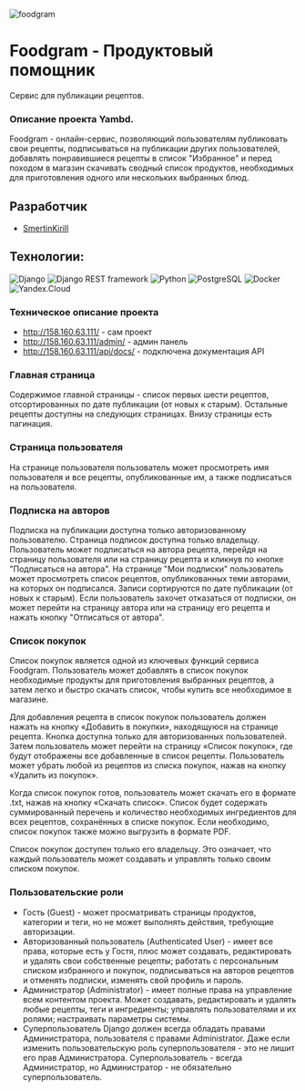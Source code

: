 ![foodgram](https://github.com/SmertinKirill/foodgram-project-react/actions/workflows/foodgram_workflow.yml/badge.svg)

# Foodgram - Продуктовый помощник
Сервис для публикации рецептов.

### Описание проекта Yambd.
Foodgram - онлайн-сервис, позволяющий пользователям публиковать свои рецепты, подписываться на публикации других пользователей, добавлять понравившиеся рецепты в список "Избранное" и перед походом в магазин скачивать сводный список продуктов, необходимых для приготовления одного или нескольких выбранных блюд.

## Разработчик
- [SmertinKirill](https://github.com/SmertinKirill)

## Технологии:
![Django](https://img.shields.io/badge/Django-3.2-44B78B?logo=django)
![Django REST framework](https://img.shields.io/badge/Django%20REST%20framework-3.12.4-EBB639?logo=django)
![Python](https://img.shields.io/badge/Python-3.7.16-3776AB?logo=python)
![PostgreSQL](https://img.shields.io/badge/PostgreSQL-13-336791?logo=postgresql)
![Docker](https://img.shields.io/badge/Docker-20.10.7-2496ED?logo=docker)
![Yandex.Cloud](https://img.shields.io/badge/Yandex.Cloud-Active-FFA000?logo=yandex)


### Техническое описание проекта
+ http://158.160.63.111/ - сам проект
+ http://158.160.63.111/admin/ - админ панель
+ http://158.160.63.111/api/docs/ - подключена документация API

### Главная страница
Содержимое главной страницы - список первых шести рецептов, отсортированных по дате публикации (от новых к старым). Остальные рецепты доступны на следующих страницах. Внизу страницы есть пагинация.
### Страница пользователя
На странице пользователя пользователь может просмотреть имя пользователя и все рецепты, опубликованные им, а также подписаться на пользователя.

### Подписка на авторов
Подписка на публикации доступна только авторизованному пользователю. Страница подписок доступна только владельцу. Пользователь может подписаться на автора рецепта, перейдя на страницу пользователя или на страницу рецепта и кликнув по кнопке "Подписаться на автора". На странице "Мои подписки" пользователь может просмотреть список рецептов, опубликованных теми авторами, на которых он подписался. Записи сортируются по дате публикации (от новых к старым). Если пользователь захочет отказаться от подписки, он может перейти на страницу автора или на страницу его рецепта и нажать кнопку "Отписаться от автора".

### Список покупок
Список покупок является одной из ключевых функций сервиса Foodgram. Пользователь может добавлять в список покупок необходимые продукты для приготовления выбранных рецептов, а затем легко и быстро скачать список, чтобы купить все необходимое в магазине.

Для добавления рецепта в список покупок пользователь должен нажать на кнопку «Добавить в покупки», находящуюся на странице рецепта. Кнопка доступна только для авторизованных пользователей. Затем пользователь может перейти на страницу «Список покупок», где будут отображены все добавленные в список рецепты. Пользователь может убрать любой из рецептов из списка покупок, нажав на кнопку «Удалить из покупок».

Когда список покупок готов, пользователь может скачать его в формате .txt, нажав на кнопку «Скачать список». Список будет содержать суммированный перечень и количество необходимых ингредиентов для всех рецептов, сохранённых в списке покупок. Если необходимо, список покупок также можно выгрузить в формате PDF.

Список покупок доступен только его владельцу. Это означает, что каждый пользователь может создавать и управлять только своим списком покупок.

### Пользовательские роли

+ Гость (Guest) - может просматривать страницы продуктов, категории и теги, но не может выполнять действия, требующие авторизации.
+ Авторизованный пользователь (Authenticated User) - имеет все права, которые есть у Гостя, плюс может создавать, редактировать и удалять свои собственные рецепты; работать с персональным списком избранного и покупок, подписываться на авторов рецептов и отменять подписки, изменять свой профиль и пароль.
+ Администратор (Administrator) - имеет полные права на управление всем контентом проекта. Может создавать, редактировать и удалять любые рецепты, теги и ингредиенты; управлять пользователями и их ролями; настраивать параметры системы.
+ Суперпользователь Django должен всегда обладать правами Администратора, пользователя с правами Administrator. Даже если изменить пользовательскую роль суперпользователя - это не лишит его прав Администратора. Суперпользователь - всегда Администратор, но Администратор - не обязательно суперпользователь.


